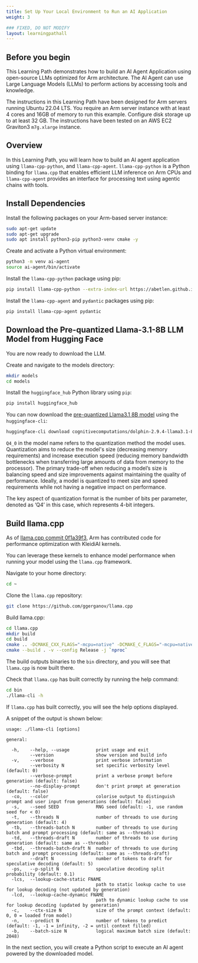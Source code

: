 ```yaml
---
title: Set Up Your Local Environment to Run an AI Application
weight: 3

### FIXED, DO NOT MODIFY
layout: learningpathall
---
```


## Before you begin

This Learning Path demonstrates how to build an AI Agent Application using open-source LLMs optimized for Arm architecture. The AI Agent can use Large Language Models (LLMs) to perform actions by accessing tools and knowledge. 

The instructions in this Learning Path have been designed for Arm servers running Ubuntu 22.04 LTS. You require an Arm server instance with at least 4 cores and 16GB of memory to run this example. Configure disk storage up to at least 32 GB. The instructions have been tested on an AWS EC2 Graviton3 `m7g.xlarge` instance.

## Overview

In this Learning Path, you will learn how to build an AI agent application using `llama-cpp-python`, and `llama-cpp-agent`. `llama-cpp-python` is a Python binding for `llama.cpp` that enables efficient LLM inference on Arm CPUs and `llama-cpp-agent` provides an interface for processing text using agentic chains with tools.

## Install Dependencies

Install the following packages on your Arm-based server instance:

```bash
sudo apt-get update
sudo apt-get upgrade
sudo apt install python3-pip python3-venv cmake -y
```

Create and activate a Python virtual environment:
```bash
python3 -m venv ai-agent
source ai-agent/bin/activate
```

Install the `llama-cpp-python` package using pip:

```bash
pip install llama-cpp-python --extra-index-url https://abetlen.github.io/llama-cpp-python/whl/cpu
```

Install the `llama-cpp-agent` and `pydantic` packages using pip:

```bash
pip install llama-cpp-agent pydantic
```


## Download the Pre-quantized Llama-3.1-8B LLM Model from Hugging Face

You are now ready to download the LLM.

Create and navigate to the models directory:

```bash
mkdir models
cd models
```
Install the `huggingface_hub` Python library using `pip`:

```bash
pip install huggingface_hub
```
You can now download the [pre-quantized Llama3.1 8B model](https://huggingface.co/cognitivecomputations/dolphin-2.9.4-llama3.1-8b-gguf) using the `huggingface-cli`:

```bash
huggingface-cli download cognitivecomputations/dolphin-2.9.4-llama3.1-8b-gguf dolphin-2.9.4-llama3.1-8b-Q4_0.gguf --local-dir . --local-dir-use-symlinks False
```

`Q4_0` in the model name refers to the quantization method the model uses. Quantization aims to reduce the model's size (decreasing memory requirements) and increase execution speed (reducing memory bandwidth bottlenecks when transferring large amounts of data from memory to the processor). The primary trade-off when reducing a model’s size is balancing speed and size improvements against maintaining the quality of performance. Ideally, a model is quantized to meet size and speed requirements while not having a negative impact on performance.

The key aspect of quantization format is the number of bits per parameter, denoted as ‘Q4’ in this case, which represents 4-bit integers. 

## Build llama.cpp

As of [llama.cpp commit 0f1a39f3](https://github.com/ggerganov/llama.cpp/commit/0f1a39f3), Arm has contributed code for performance optimization with KleidiAI kernels. 

You can leverage these kernels to enhance model performance when running your model using the `llama.cpp` framework. 

Navigate to your home directory:

```bash
cd ~
```

Clone the `llama.cpp` repository:

```bash
git clone https://github.com/ggerganov/llama.cpp
```

Build llama.cpp:

```bash
cd llama.cpp
mkdir build
cd build
cmake .. -DCMAKE_CXX_FLAGS="-mcpu=native" -DCMAKE_C_FLAGS="-mcpu=native"
cmake --build . -v --config Release -j `nproc`
```
The build outputs binaries to the `bin` directory, and you will see that `llama.cpp` is now built there.

Check that `llama.cpp` has built correctly by running the help command:

```bash
cd bin
./llama-cli -h
```

If `llama.cpp` has built correctly, you will see the help options displayed. 

A snippet of the output is shown below:

```output
usage: ./llama-cli [options]

general:

  -h,    --help, --usage          print usage and exit
         --version                show version and build info
  -v,    --verbose                print verbose information
         --verbosity N            set specific verbosity level (default: 0)
         --verbose-prompt         print a verbose prompt before generation (default: false)
         --no-display-prompt      don't print prompt at generation (default: false)
  -co,   --color                  colorise output to distinguish prompt and user input from generations (default: false)
  -s,    --seed SEED              RNG seed (default: -1, use random seed for < 0)
  -t,    --threads N              number of threads to use during generation (default: 4)
  -tb,   --threads-batch N        number of threads to use during batch and prompt processing (default: same as --threads)
  -td,   --threads-draft N        number of threads to use during generation (default: same as --threads)
  -tbd,  --threads-batch-draft N  number of threads to use during batch and prompt processing (default: same as --threads-draft)
         --draft N                number of tokens to draft for speculative decoding (default: 5)
  -ps,   --p-split N              speculative decoding split probability (default: 0.1)
  -lcs,  --lookup-cache-static FNAME
                                  path to static lookup cache to use for lookup decoding (not updated by generation)
  -lcd,  --lookup-cache-dynamic FNAME
                                  path to dynamic lookup cache to use for lookup decoding (updated by generation)
  -c,    --ctx-size N             size of the prompt context (default: 0, 0 = loaded from model)
  -n,    --predict N              number of tokens to predict (default: -1, -1 = infinity, -2 = until context filled)
  -b,    --batch-size N           logical maximum batch size (default: 2048)
```
In the next section, you will create a Python script to execute an AI agent powered by the downloaded model.

